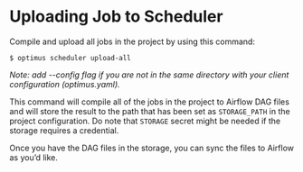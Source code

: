 # Uploading Job to Scheduler

Compile and upload all jobs in the project by using this command:
```shell
$ optimus scheduler upload-all
```
_Note: add --config flag if you are not in the same directory with your client configuration (optimus.yaml)._

This command will compile all of the jobs in the project to Airflow DAG files and will store the result to the path 
that has been set as `STORAGE_PATH` in the project configuration. Do note that `STORAGE` secret might be needed if 
the storage requires a credential.

Once you have the DAG files in the storage, you can sync the files to Airflow as you’d like.
